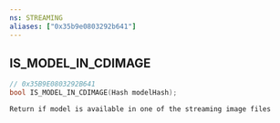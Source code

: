```yaml
---
ns: STREAMING
aliases: ["0x35b9e0803292b641"]
---
```

## IS_MODEL_IN_CDIMAGE

```c
// 0x35B9E0803292B641
bool IS_MODEL_IN_CDIMAGE(Hash modelHash);
```

```
Return if model is available in one of the streaming image files
```
